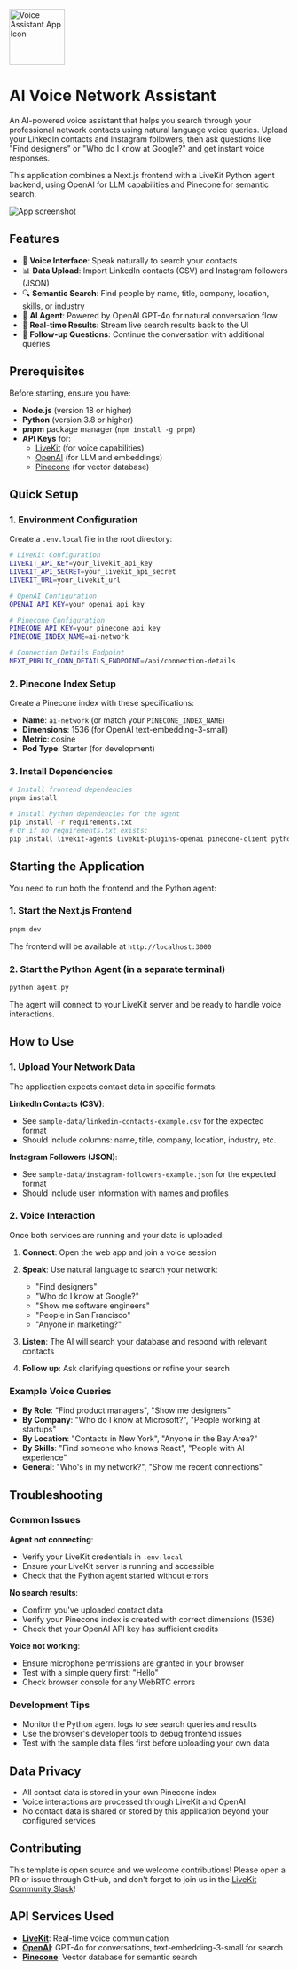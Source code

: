 <img src="./.github/assets/app-icon.png" alt="Voice Assistant App Icon" width="100" height="100">

# AI Voice Network Assistant

An AI-powered voice assistant that helps you search through your professional network contacts using natural language voice queries. Upload your LinkedIn contacts and Instagram followers, then ask questions like "Find designers" or "Who do I know at Google?" and get instant voice responses.

This application combines a Next.js frontend with a LiveKit Python agent backend, using OpenAI for LLM capabilities and Pinecone for semantic search.

![App screenshot](/.github/assets/frontend-screenshot.jpeg)

## Features

- 🎤 **Voice Interface**: Speak naturally to search your contacts
- 📊 **Data Upload**: Import LinkedIn contacts (CSV) and Instagram followers (JSON)
- 🔍 **Semantic Search**: Find people by name, title, company, location, skills, or industry
- 🧠 **AI Agent**: Powered by OpenAI GPT-4o for natural conversation flow
- 🎯 **Real-time Results**: Stream live search results back to the UI
- 💬 **Follow-up Questions**: Continue the conversation with additional queries

## Prerequisites

Before starting, ensure you have:

- **Node.js** (version 18 or higher)
- **Python** (version 3.8 or higher)
- **pnpm** package manager (`npm install -g pnpm`)
- **API Keys** for:
  - [LiveKit](https://livekit.io/) (for voice capabilities)
  - [OpenAI](https://openai.com/) (for LLM and embeddings)
  - [Pinecone](https://www.pinecone.io/) (for vector database)

## Quick Setup

### 1. Environment Configuration

Create a `.env.local` file in the root directory:

```bash
# LiveKit Configuration
LIVEKIT_API_KEY=your_livekit_api_key
LIVEKIT_API_SECRET=your_livekit_api_secret
LIVEKIT_URL=your_livekit_url

# OpenAI Configuration
OPENAI_API_KEY=your_openai_api_key

# Pinecone Configuration
PINECONE_API_KEY=your_pinecone_api_key
PINECONE_INDEX_NAME=ai-network

# Connection Details Endpoint
NEXT_PUBLIC_CONN_DETAILS_ENDPOINT=/api/connection-details
```

### 2. Pinecone Index Setup

Create a Pinecone index with these specifications:
- **Name**: `ai-network` (or match your `PINECONE_INDEX_NAME`)
- **Dimensions**: 1536 (for OpenAI text-embedding-3-small)
- **Metric**: cosine
- **Pod Type**: Starter (for development)

### 3. Install Dependencies

```bash
# Install frontend dependencies
pnpm install

# Install Python dependencies for the agent
pip install -r requirements.txt
# Or if no requirements.txt exists:
pip install livekit-agents livekit-plugins-openai pinecone-client python-dotenv openai
```

## Starting the Application

You need to run both the frontend and the Python agent:

### 1. Start the Next.js Frontend

```bash
pnpm dev
```

The frontend will be available at `http://localhost:3000`

### 2. Start the Python Agent (in a separate terminal)

```bash
python agent.py
```

The agent will connect to your LiveKit server and be ready to handle voice interactions.

## How to Use

### 1. Upload Your Network Data

The application expects contact data in specific formats:

**LinkedIn Contacts (CSV)**:
- See `sample-data/linkedin-contacts-example.csv` for the expected format
- Should include columns: name, title, company, location, industry, etc.

**Instagram Followers (JSON)**:
- See `sample-data/instagram-followers-example.json` for the expected format
- Should include user information with names and profiles

### 2. Voice Interaction

Once both services are running and your data is uploaded:

1. **Connect**: Open the web app and join a voice session
2. **Speak**: Use natural language to search your network:
   - "Find designers"
   - "Who do I know at Google?"
   - "Show me software engineers"
   - "People in San Francisco"
   - "Anyone in marketing?"

3. **Listen**: The AI will search your database and respond with relevant contacts
4. **Follow up**: Ask clarifying questions or refine your search

### Example Voice Queries

- **By Role**: "Find product managers", "Show me designers"
- **By Company**: "Who do I know at Microsoft?", "People working at startups"
- **By Location**: "Contacts in New York", "Anyone in the Bay Area?"
- **By Skills**: "Find someone who knows React", "People with AI experience"
- **General**: "Who's in my network?", "Show me recent connections"

## Troubleshooting

### Common Issues

**Agent not connecting**:
- Verify your LiveKit credentials in `.env.local`
- Ensure your LiveKit server is running and accessible
- Check that the Python agent started without errors

**No search results**:
- Confirm you've uploaded contact data
- Verify your Pinecone index is created with correct dimensions (1536)
- Check that your OpenAI API key has sufficient credits

**Voice not working**:
- Ensure microphone permissions are granted in your browser
- Test with a simple query first: "Hello"
- Check browser console for any WebRTC errors

### Development Tips

- Monitor the Python agent logs to see search queries and results
- Use the browser's developer tools to debug frontend issues
- Test with the sample data files first before uploading your own data

## Data Privacy

- All contact data is stored in your own Pinecone index
- Voice interactions are processed through LiveKit and OpenAI
- No contact data is shared or stored by this application beyond your configured services

## Contributing

This template is open source and we welcome contributions! Please open a PR or issue through GitHub, and don't forget to join us in the [LiveKit Community Slack](https://livekit.io/join-slack)!

## API Services Used

- **[LiveKit](https://livekit.io/)**: Real-time voice communication
- **[OpenAI](https://openai.com/)**: GPT-4o for conversations, text-embedding-3-small for search
- **[Pinecone](https://www.pinecone.io/)**: Vector database for semantic search
